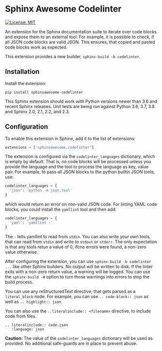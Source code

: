 Sphinx Awesome Codelinter
=========================

[![License: MIT](https://img.shields.io/badge/License-MIT-blue.svg)](https://opensource.org/licenses/MIT)

An extension for the Sphinx documentation suite to iterate over code blocks
and expose them to an external tool. For example, it is possible to check, if
all JSON code blocks are valid JSON. This ensures, that copied and pasted code
blocks work as expected.

This extension provides a new builder, `sphinx-build -b codelinter`.


Installation
------------

Install the extension:

```console
pip install sphinxawesome-codelinter
```

This Sphinx extension should work with Python versions newer than 3.6 and
recent Sphinx releases.  Unit tests are being run against Python 3.6, 3.7, 3.8
and Sphinx 2.0, 2.1, 2.2, and 2.3.

Configuration
-------------

To enable this extension in Sphinx, add it to the list of extensions:

```python
extensions = ['sphinxawesome.codelinter']
```

The extension is configured via the `codelinter_languages` dictionary, which
is empty by default. That is, no code blocks will be processed unless you
provide the language and the tool to process the language as key, value pair.
For example, to pass all JSON blocks to the python builtin JSON tools, use:

```python
codelinter_languages = {
  'json': 'python -m json.tool'
}
```

which would return an error on non-valid JSON code. For linting YAML code
blocks, you could install the `yamllint` tool and then add:

```python
codelinter_languages = {
  'yaml': 'yamllint -'
}
```

The `-` tells yamllint to read from `stdin`. You can also write your own
tools, that can read from `stdin` and write to `stdout` or `stderr`. The only 
expectation is that any tools retun a value of 0, ifcno errors were found, 
a non-zero value otherwise.

After configuring the extension, you can use `sphinx-build -b codelinter ...`
like other Sphinx builders. No output will be written to disk. If the linter
exits with a non-zero return value, a warning will be logged. You can use the
`sphinx-build -W` option to turn those warnings into errors to stop the build
process.

You can use any reStructuredText directive, that gets parsed as a
`literal_block` node. For example, you can use `.. code-block:: json` as well
as `.. highlight:: json`. 

You can also use the `..literalinclude:: <filename>` directive, to include
code from files. 

```
.. literalinclude:: code.json
   :language: json
```

**Caution:** The value of the `codelinter_languages` dictionary will be used as
provided. No additional safe-guards are in place to prevent abuse.
